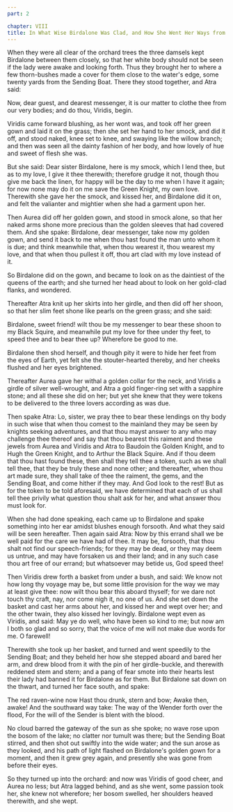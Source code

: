 ```yaml
---
part: 2

chapter: VIII
title: In What Wise Birdalone Was Clad, and How She Went Her Ways from the Isle of Increase Unsought
---
```


When they were all clear of the orchard trees the three damsels kept Birdalone between them closely, so that her white body should not be seen if the lady were awake and looking forth. Thus they brought her to where a few thorn-bushes made a cover for them close to the water's edge, some twenty yards from the Sending Boat. There they stood together, and Atra said:

Now, dear guest, and dearest messenger, it is our matter to clothe thee from our very bodies; and do thou, Viridis, begin.

Viridis came forward blushing, as her wont was, and took off her green gown and laid it on the grass; then she set her hand to her smock, and did it off, and stood naked, knee set to knee, and swaying like the willow branch; and then was seen all the dainty fashion of her body, and how lovely of hue and sweet of flesh she was.

But she said: Dear sister Birdalone, here is my smock, which I lend thee, but as to my love, I give it thee therewith; therefore grudge it not, though thou give me back the linen, for happy will be the day to me when I have it again; for now none may do it on me save the Green Knight, my own love. Therewith she gave her the smock, and kissed her, and Birdalone did it on, and felt the valianter and mightier when she had a garment upon her.

Then Aurea did off her golden gown, and stood in smock alone, so that her naked arms shone more precious than the golden sleeves that had covered them. And she spake: Birdalone, dear messenger, take now my golden gown, and send it back to me when thou hast found the man unto whom it is due; and think meanwhile that, when thou wearest it, thou wearest my love, and that when thou pullest it off, thou art clad with my love instead of it.

So Birdalone did on the gown, and became to look on as the daintiest of the queens of the earth; and she turned her head about to look on her gold-clad flanks, and wondered.

Thereafter Atra knit up her skirts into her girdle, and then did off her shoon, so that her slim feet shone like pearls on the green grass; and she said:

Birdalone, sweet friend! wilt thou be my messenger to bear these shoon to my Black Squire, and meanwhile put my love for thee under thy feet, to speed thee and to bear thee up? Wherefore be good to me.

Birdalone then shod herself, and though pity it were to hide her feet from the eyes of Earth, yet felt she the stouter-hearted thereby, and her cheeks flushed and her eyes brightened.

Thereafter Aurea gave her withal a golden collar for the neck, and Viridis a girdle of silver well-wrought, and Atra a gold finger-ring set with a sapphire stone; and all these she did on her; but yet she knew that they were tokens to be delivered to the three lovers according as was due.

Then spake Atra: Lo, sister, we pray thee to bear these lendings on thy body in such wise that when thou comest to the mainland they may be seen by knights seeking adventures, and that thou mayst answer to any who may challenge thee thereof and say that thou bearest this raiment and these jewels from Aurea and Viridis and Atra to Baudoin the Golden Knight, and to Hugh the Green Knight, and to Arthur the Black Squire. And if thou deem that thou hast found these, then shall they tell thee a token, such as we shall tell thee, that they be truly these and none other; and thereafter, when thou art made sure, they shall take of thee the raiment, the gems, and the Sending Boat, and come hither if they may. And God look to the rest! But as for the token to be told aforesaid, we have determined that each of us shall tell thee privily what question thou shalt ask for her, and what answer thou must look for.

When she had done speaking, each came up to Birdalone and spake something into her ear amidst blushes enough forsooth. And what they said will be seen hereafter. Then again said Atra: Now by this errand shall we be well paid for the care we have had of thee. It may be, forsooth, that thou shalt not find our speech-friends; for they may be dead, or they may deem us untrue, and may have forsaken us and their land; and in any such case thou art free of our errand; but whatsoever may betide us, God speed thee!

Then Viridis drew forth a basket from under a bush, and said: We know not how long thy voyage may be, but some little provision for the way we may at least give thee: now wilt thou bear this aboard thyself; for we dare not touch thy craft, nay, nor come nigh it, no one of us. And she set down the basket and cast her arms about her, and kissed her and wept over her; and the other twain, they also kissed her lovingly. Birdalone wept even as Viridis, and said: May ye do well, who have been so kind to me; but now am I both so glad and so sorry, that the voice of me will not make due words for me. O farewell!

Therewith she took up her basket, and turned and went speedily to the Sending Boat; and they beheld her how she stepped aboard and bared her arm, and drew blood from it with the pin of her girdle-buckle, and therewith reddened stem and stern; and a pang of fear smote into their hearts lest their lady had banned it for Birdalone as for them. But Birdalone sat down on the thwart, and turned her face south, and spake:

The red raven-wine now Hast thou drunk, stern and bow; Awake then, awake! And the southward way take: The way of the Wender forth over the flood, For the will of the Sender is blent with the blood.

No cloud barred the gateway of the sun as she spoke; no wave rose upon the bosom of the lake; no clatter nor tumult was there; but the Sending Boat stirred, and then shot out swiftly into the wide water; and the sun arose as they looked, and his path of light flashed on Birdalone's golden gown for a moment, and then it grew grey again, and presently she was gone from before their eyes.

So they turned up into the orchard: and now was Viridis of good cheer, and Aurea no less; but Atra lagged behind, and as she went, some passion took her, she knew not wherefore; her bosom swelled, her shoulders heaved therewith, and she wept.
